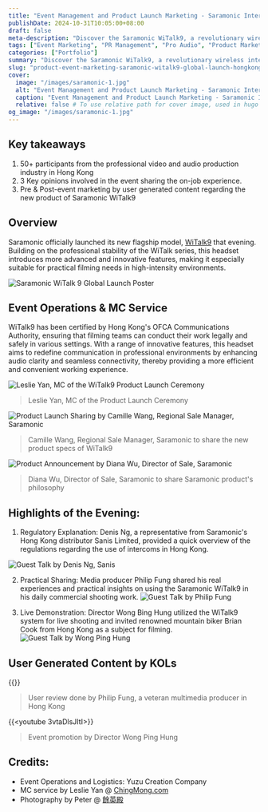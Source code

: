 ```yaml
---
title: "Event Management and Product Launch Marketing - Saramonic Intercom WiTalk9 Global Launch in Hong Kong 2024"
publishDate: 2024-10-31T10:05:00+08:00 
draft: false 
meta-description: "Discover the Saramonic WiTalk9, a revolutionary wireless intercom headset system designed for high-intensity environments. With advanced noise cancellation and seamless connectivity, it redefines communication for film crews and event teams. Learn more about its features and benefits."
tags: ["Event Marketing", "PR Management", "Pro Audio", "Product Marketing", "Saramonic", "Product Launch Campaign", "MC Service"]
categories: ["Portfolio"]
summary: "Discover the Saramonic WiTalk9, a revolutionary wireless intercom headset system designed for high-intensity environments. With advanced noise cancellation and seamless connectivity, it redefines communication for film crews and event teams. Learn more about its features and benefits."
slug: "product-event-marketing-saramonic-witalk9-global-launch-hongkong-2024"
cover:
  image: "/images/saramonic-1.jpg"
  alt: "Event Management and Product Launch Marketing - Saramonic Intercom WiTalk9 Global Launch in Hong Kong 2024"
  caption: "Event Management and Product Launch Marketing - Saramonic Intercom WiTalk9 Global Launch in Hong Kong 2024"
  relative: false # To use relative path for cover image, used in hugo Page-bundles
og_image: "/images/saramonic-1.jpg"
---
```


## Key takeaways 
1. 50+ participants from the professional video and audio production industry in Hong Kong 
2. 3 Key opinions involved in the event sharing the on-job experience.
3. Pre & Post-event marketing by user generated content regarding the new product of Saramonic WiTalk9

## Overview
Saramonic officially launched its new flagship model, [WiTalk9](https://www.saramonic.com/product/witalk9-series) that evening. Building on the professional stability of the WiTalk series, this headset introduces more advanced and innovative features, making it especially suitable for practical filming needs in high-intensity environments. 

![Saramonic WiTalk 9 Global Launch Poster](/images/saramonic-8.jpg)

## Event Operations & MC Service
WiTalk9 has been certified by Hong Kong's OFCA Communications Authority, ensuring that filming teams can conduct their work legally and safely in various settings. With a range of innovative features, this headset aims to redefine communication in professional environments by enhancing audio clarity and seamless connectivity, thereby providing a more efficient and convenient working experience.

![Leslie Yan, MC of the WiTalk9 Product Launch Ceremony](/images/saramonic-2.jpg)
> Leslie Yan, MC of the Product Launch Ceremony

![Product Launch Sharing by Camille Wang, Regional Sale Manager, Saramonic](/images/saramonic-3.jpg)
> Camille Wang, Regional Sale Manager, Saramonic to share the new product specs of WiTalk9

![Product Announcement by Diana Wu, Director of Sale, Saramonic](/images/saramonic-4.jpg)
> Diana Wu, Director of Sale, Saramonic to share Saramonic product's philosophy

## Highlights of the Evening:
1. Regulatory Explanation: Denis Ng, a representative from Saramonic's Hong Kong distributor Sanis Limited, provided a quick overview of the regulations regarding the use of intercoms in Hong Kong.

![Guest Talk by Denis Ng, Sanis](/images/saramonic-5.jpg)

2. Practical Sharing: Media producer Philip Fung shared his real experiences and practical insights on using the Saramonic WiTalk9 in his daily commercial shooting work.
![Guest Talk by Philip Fung](/images/saramonic-6.jpg)

3. Live Demonstration: Director Wong Bing Hung utilized the WiTalk9 system for live shooting and invited renowned mountain biker Brian Cook from Hong Kong as a subject for filming.
![Guest Talk by Wong Ping Hung](/images/saramonic-7.jpg)

## User Generated Content by KOLs 

{{<youtube TT4BBZmYsdo>}}
> User review done by Philip Fung, a veteran multimedia producer in Hong Kong


{{<youtube 3vtaDlsJItI>}}
> Event promotion by Director Wong Ping Hung

## Credits: 
- Event Operations and Logistics: Yuzu Creation Company
- MC service by Leslie Yan @ [ChingMong.com](https://www.chingmong.com)
- Photography by Peter @ [餘英殿](https://www.youtube.com/channel/UCUFNwqsnQ5UrIHpVdh2e2TA)